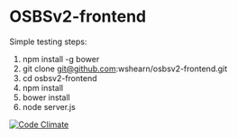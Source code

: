 OSBSv2-frontend
===

Simple testing steps:

1. npm install -g bower
2. git clone git@github.com:wshearn/osbsv2-frontend.git
3. cd osbsv2-frontend
4. npm install
5. bower install
6. node server.js


[![Code Climate](https://codeclimate.com/github/wshearn/osbsv2-frontend/badges/gpa.svg)](https://codeclimate.com/github/wshearn/osbsv2-frontend)